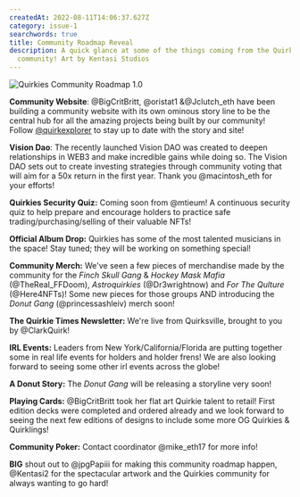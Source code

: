 ```yaml
---
createdAt: 2022-08-11T14:06:37.627Z
category: issue-1
searchwords: true
title: Community Roadmap Reveal
description: A quick glance at some of the things coming from the Quirkies
  community! Art by Kentasi Studios
---
```

![](/img/qrm.png "Quirkies Community Roadmap 1.0")

**Community Website**: @BigCritBritt, @oristat1 &@Jclutch_eth have been building a community website with its own ominous story line to be the central hub for all the amazing projects being built by our community! Follow [@quirkexplorer](https://twitter.com/quirkexplorer) to stay up to date with the story and site!

**Vision Dao**: The recently launched Vision DAO was created to deepen relationships in WEB3 and make incredible gains while doing so. The Vision DAO sets out to create investing strategies through community voting that will aim for a 50x return in the first year. Thank you @macintosh_eth for your efforts!

**Quirkies Security Quiz:** Coming soon from @mtieum! A continuous security quiz to help prepare and encourage holders to practice safe trading/purchasing/selling of their valuable NFTs!

**Official Album Drop:** Quirkies has some of the most talented musicians in the space! Stay tuned; they will be working on something special! 

**Community Merch:** We've seen a few pieces of merchandise made by the community for the *Finch Skull Gang* & *Hockey Mask Mafia* (@TheReal_FFDoom), *Astroquirkies* (@Dr3wrightnow) and *For The Qulture* (@Here4NFTs)! Some new pieces for those groups AND introducing the *Donut Gang* (@princessashleiv) merch soon! 

**The Quirkie Times Newsletter:** We're live from Quirksville, brought to you by @ClarkQuirk!

**IRL Events:** Leaders from New York/California/Florida are putting together some in real life events for holders and holder frens! We are also looking forward to seeing some other irl events across the globe! 

**A Donut Story:** The *Donut Gang* will be releasing a storyline very soon! 

**Playing Cards:** @BigCritBritt took her flat art Quirkie talent to retail! First edition decks were completed and ordered already and we look forward to seeing the next few editions of designs to include some more OG Quirkies & Quirklings!

**Community Poker:** Contact coordinator @mike_eth17 for more info!

**BIG** shout out to @jpgPapiii for making this community roadmap happen, @Kentasi2 for the spectacular artwork and the Quirkies community for always wanting to go hard!